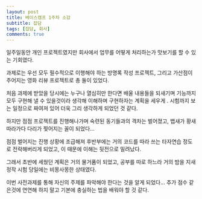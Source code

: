 ```yaml
--- 
layout: post 
title: 베이스캠프 1주차 소감 
subtitle: 잡담 
tags: [잡담, 회사] 
comments: true 
--- 
```


일주일동안 개인 프로젝트였지만 회사에서 업무를 어떻게 처리하는가 맛보기를 할 수 있는 기회였다.

과제로는 우선 모두 필수적으로 이행해야 하는 방명록 작성 프로젝트, 그리고 가산점이 주어지는 영화 리뷰 프로젝트로 총 둘이 있었다.

처음 과제에 받았을 당시에는 누구나 열심히만 한다면 배울 내용들을 되새기며 기능까지 모두 구현해 낼 수 있을것이라 생각해 이해하며 구현하자는 계획을 세우게 . 시험까지 보는 일정으로 짜여져 있어 더욱 그리 생각하게 되었던 것 같다.

하지만 점점 프로젝트를 진행해나가며 숙련된 동기들과의 격차는 벌어졌고, 뱁새가 황새 따라가다 다리가 찢어지는 꼴이 되었다...

점점 벌어지는 진행 상황에 조급해져 후반부에는 거의 코드를 따라 쓰는 타자연습 정도로 전락해버리게 되었고, 이 때문에 이해는 뒷전으로 밀려났다.

그래서 초반에 세웠던 계획은 거의 물거품이 되었고, 공부를 따로 하느라 거의 밤을 지새 정작 시험 당일에는 비몽사몽한 상태였다.

이번 사전과제를 통해 자신의 주제를 파악해야 한다는 것을 알게 되었다... 
추가 점수 같은것에 연연해 하지 말고 기본에 충실하는 법을 배워야 할 것 같다.
